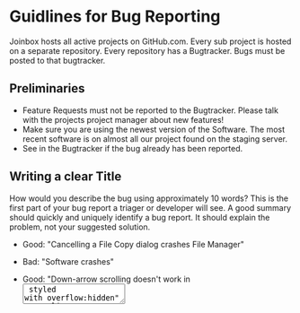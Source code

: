 # Guidlines for Bug Reporting

Joinbox hosts all active projects on GitHub.com. Every sub project is hosted on a separate repository. Every repository has a Bugtracker. Bugs must be posted to that bugtracker.

## Preliminaries

- Feature Requests must not be reported to the Bugtracker. Please talk with the projects project manager about new features!
- Make sure you are using the newest version of the Software. The most recent software is on almost all our project found on the staging server.
- See in the Bugtracker if the bug already has been reported.


## Writing a clear Title

How would you describe the bug using approximately 10 words? This is the first part of your bug report a triager or developer will see. A good summary should quickly and uniquely identify a bug report. It should explain the problem, not your suggested solution.

- Good: "Cancelling a File Copy dialog crashes File Manager"
- Bad: "Software crashes"

- Good: "Down-arrow scrolling doesn't work in <textarea> styled with overflow:hidden"
- Bad: "Browser should work with my web site"


## Writing precise steps to reproduce

Steps to reproduce are the most important part of any bug report. If a developer is able to reproduce the bug, the bug is very likely to be fixed. If the steps are unclear, it might not even be possible to know whether the bug has been fixed.

Describe your method of interacting with the Software in addition to the intent of each step.

- Imprecise: "Navigate to the containing the event Darkside and press the «buy tickets button». ..."
- Precis: "Navigate to the page «http://events.ch/de/Electro-Electropop/Reitschule-Dachstock/Bern/Darkside/e-240076/», select 1 ticket and press the «buy tickets button». ..."

After your steps, precisely describe the observed result and the expected result. Clearly separate facts (observations) from speculations.

- Imprecise: "It doesn't work"
- Precise: "Instead of showing the german Checkout page, it shows the english checkout page."


## Screenshots & Stack Traces

- If you encounter a bug wich causes a part of the product not to be rendered as expected please include a screenshot of that part of the product. 
- Don't include screenshots if they don't display / help identify the problem.
- If any interactive part of the product fails / doesn work you should include all output of th developer console of your browser. See [getting Stack Traces](https://github.com/joinbox/guidelines/tree/master/bugtracker/stackTraces.md) 


## Product Version

You must always include the exact version of Browser / Operating System you were using when encountering the bug. See [Finding my Browser Version](https://github.com/joinbox/guidelines/tree/master/bugtracker/browserVersion.md) and [Finding my Operating System Version](https://github.com/joinbox/guidelines/tree/master/bugtracker/osVersion.md)

- Bad: "Firefox / Linux"
- Good: "Mozilla Firefox for Ubuntu canonical 1.0 / Ubuntu Saucy Salamander (development branch), 13.10"


## Assignment & Labels

Please don't assign the bug to anyone and don't add any labels to it. The Project Manager will triage the Bugs once a day. If it's urgent contact the Project Manager directly.
